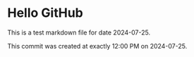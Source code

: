# Hello GitHub
This is a test markdown file for date 2024-07-25.

This commit was created at exactly 12:00 PM on 2024-07-25.
